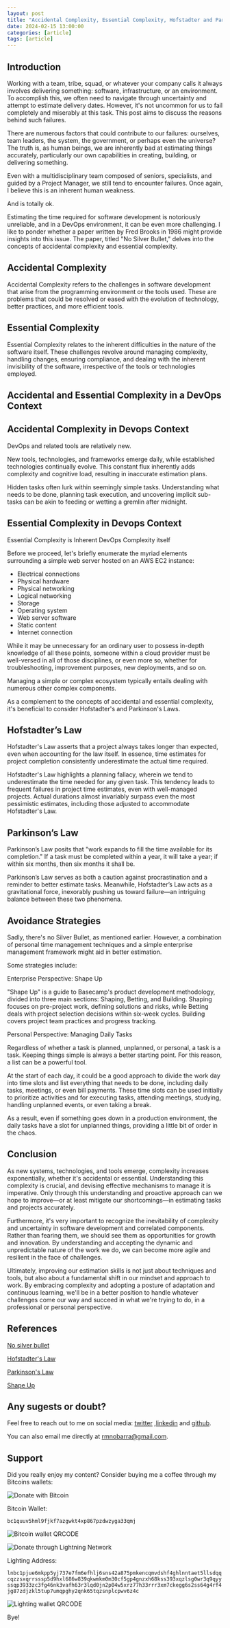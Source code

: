 ```yaml
---
layout: post
title: "Accidental Complexity, Essential Complexity, Hofstadter and Parkinson laws and why we fail to estimate things"
date: 2024-02-15 13:00:00
categories: [article]
tags: [article]
---
```


## Introduction

Working with a team, tribe, squad, or whatever your company calls it always involves delivering something: software, infrastructure, or an environment. To accomplish this, we often need to navigate through uncertainty and attempt to estimate delivery dates. However, it's not uncommon for us to fail completely and miserably at this task. This post aims to discuss the reasons behind such failures.

There are numerous factors that could contribute to our failures: ourselves, team leaders, the system, the government, or perhaps even the universe? The truth is, as human beings, we are inherently bad at estimating things accurately, particularly our own capabilities in creating, building, or delivering something.

Even with a multidisciplinary team composed of seniors, specialists, and guided by a Project Manager, we still tend to encounter failures. Once again, I believe this is an inherent human weakness.

And is totally ok.

Estimating the time required for software development is notoriously unreliable, and in a DevOps environment, it can be even more challenging. I like to ponder whether a paper written by Fred Brooks in 1986 might provide insights into this issue. The paper, titled "No Silver Bullet," delves into the concepts of accidental complexity and essential complexity.

## Accidental Complexity

Accidental Complexity refers to the challenges in software development that arise from the programming environment or the tools used. These are problems that could be resolved or eased with the evolution of technology, better practices, and more efficient tools.

## Essential Complexity

Essential Complexity relates to the inherent difficulties in the nature of the software itself. These challenges revolve around managing complexity, handling changes, ensuring compliance, and dealing with the inherent invisibility of the software, irrespective of the tools or technologies employed.

## Accidental and Essential Complexity in a DevOps Context

## Accidental Complexity in Devops Context

DevOps and related tools are relatively new.

New tools, technologies, and frameworks emerge daily, while established technologies continually evolve. This constant flux inherently adds complexity and cognitive load, resulting in inaccurate estimation plans.

Hidden tasks often lurk within seemingly simple tasks. Understanding what needs to be done, planning task execution, and uncovering implicit sub-tasks can be akin to feeding or wetting a gremlin after midnight.

## Essential Complexity in Devops Context

Essential Complexity is Inherent DevOps Complexity itself

Before we proceed, let's briefly enumerate the myriad elements surrounding a simple web server hosted on an AWS EC2 instance:

- Electrical connections
- Physical hardware
- Physical networking
- Logical networking
- Storage
- Operating system
- Web server software
- Static content
- Internet connection

While it may be unnecessary for an ordinary user to possess in-depth knowledge of all these points, someone within a cloud provider must be well-versed in all of those disciplines, or even more so, whether for troubleshooting, improvement purposes, new deployments, and so on.

Managing a simple or complex ecosystem typically entails dealing with numerous other complex components.

As a complement to the concepts of accidental and essential complexity, it's beneficial to consider Hofstadter's and Parkinson's Laws.

## Hofstadter’s Law

Hofstadter's Law asserts that a project always takes longer than expected, even when accounting for the law itself. In essence, time estimates for project completion consistently underestimate the actual time required.

Hofstadter's Law highlights a planning fallacy, wherein we tend to underestimate the time needed for any given task. This tendency leads to frequent failures in project time estimates, even with well-managed projects. Actual durations almost invariably surpass even the most pessimistic estimates, including those adjusted to accommodate Hofstadter's Law.

## Parkinson’s Law

Parkinson’s Law posits that "work expands to fill the time available for its completion." If a task must be completed within a year, it will take a year; if within six months, then six months it shall be.

Parkinson’s Law serves as both a caution against procrastination and a reminder to better estimate tasks. Meanwhile, Hofstadter’s Law acts as a gravitational force, inexorably pushing us toward failure—an intriguing balance between these two phenomena.

## Avoidance Strategies

Sadly, there's no Silver Bullet, as mentioned earlier. However, a combination of personal time management techniques and a simple enterprise management framework might aid in better estimation. 

Some strategies include:

Enterprise Perspective: Shape Up

"Shape Up" is a guide to Basecamp's product development methodology, divided into three main sections: Shaping, Betting, and Building. Shaping focuses on pre-project work, defining solutions and risks, while Betting deals with project selection decisions within six-week cycles. Building covers project team practices and progress tracking.

Personal Perspective: Managing Daily Tasks

Regardless of whether a task is planned, unplanned, or personal, a task is a task. Keeping things simple is always a better starting point. For this reason, a list can be a powerful tool.

At the start of each day, it could be a good approach to divide the work day into time slots and list everything that needs to be done, including daily tasks, meetings, or even bill payments. These time slots can be used initially to prioritize activities and for executing tasks, attending meetings, studying, handling unplanned events, or even taking a break.

As a result, even if something goes down in a production environment, the daily tasks have a slot for unplanned things, providing a little bit of order in the chaos.

## Conclusion

As new systems, technologies, and tools emerge, complexity increases exponentially, whether it's accidental or essential. Understanding this complexity is crucial, and devising effective mechanisms to manage it is imperative. Only through this understanding and proactive approach can we hope to improve—or at least mitigate our shortcomings—in estimating tasks and projects accurately.

Furthermore, it's very important to recognize the inevitability of complexity and uncertainty in software development and correlated components. Rather than fearing them, we should see them as opportunities for growth and innovation. By understanding and accepting the dynamic and unpredictable nature of the work we do, we can become more agile and resilient in the face of challenges.

Ultimately, improving our estimation skills is not just about techniques and tools, but also about a fundamental shift in our mindset and approach to work. By embracing complexity and adopting a posture of adaptation and continuous learning, we'll be in a better position to handle whatever challenges come our way and succeed in what we're trying to do, in a professional or personal perspective.

## References

[No silver bullet](https://worrydream.com/refs/Brooks_1986_-_No_Silver_Bullet.pdf)

[Hofstadter's Law](https://www.techtarget.com/whatis/definition/Hofstadters-law)

[Parkinson's Law](https://personalmba.com/parkinsons-law/)

[Shape Up](https://basecamp.com/shapeup)

## Any sugests or doubt? 

Feel free to reach out to me on social media: [twitter](https://twitter.com/rmnobarra)
,[linkedin](https://www.linkedin.com/in/rmnobarra/) and [github](https://github.com/rmnobarra).

You can also email me directly at rmnobarra@gmail.com. 

## Support

Did you really enjoy my content? Consider buying me a coffee through my Bitcoins wallets: 

![Donate with Bitcoin](https://img.shields.io/badge/Donate%20with-Bitcoin-orange)

Bitcoin Wallet:

`bc1quuv5hml9fjkf7azgwkt4xp867pzdwzyga33qmj`

![Bitcoin wallet QRCODE](https://rmnobarradev.blob.core.windows.net/rmnobarradev/bItcoin-address.png)

![Donate through Lightning Network](https://img.shields.io/badge/Donate%20with-Lighting-blue)

Lighting Address: 

`lnbc1pjue6mkpp5yj737e7fm6efhlj6sns42a875pmkencqmvdshf4ghlnntaet5llsdqqcqzzsxqrrsssp5d9hxl686w839qkwmkm0m30cf5gp4gnzxh68kss393xqzlsg0wr3q9qyyssqp3933zc3fg46nk3vafh63r3lqd0jn2p04w5xrz77h33rrr3xm7ckegg6s2ss64g4rf4jg87zdjzkl5tup7umqpghy2qnk65tqzsnplcpwv6z4c`

![Lighting wallet QRCODE](https://rmnobarradev.blob.core.windows.net/rmnobarradev/lighting-address.png)

Bye!